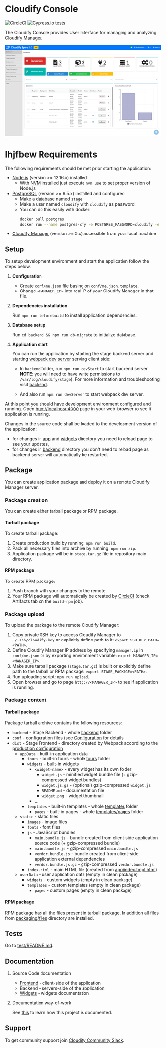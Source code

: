 # Cloudify Console 
[![CircleCI](https://circleci.com/gh/cloudify-cosmo/cloudify-stage.svg?style=svg)](https://circleci.com/gh/cloudify-cosmo/cloudify-stage)
[![Cypress.io tests](https://img.shields.io/badge/cypress.io-tests-green.svg?style=flat-square)](https://cypress.io)

The Cloudify Console provides User Interface for managing and analyzing [Cloudify Manager](https://cloudify.co).

![Cloudify Console screenshot](./doc/screenshot.png)

# lhjfbew Requirements

The following requirements should be met prior starting the application:

- [Node.js](https://nodejs.org) (version >= 12.16.x) installed
    - With [NVM](https://github.com/nvm-sh/nvm) installed just execute `nvm use` to set proper version of Node.js
- [PostgreSQL](https://www.postgresql.org/) (version >= 9.5.x) installed and configured:
    - Make a database named `stage` 
    - Make a user named `cloudify` with `cloudify` as password
    - You can do this easily with docker:
        ```bash
        docker pull postgres
        docker run --name postgres-cfy -e POSTGRES_PASSWORD=cloudify -e POSTGRES_USER=cloudify -e POSTGRES_DB=stage -p 5432:5432 -d postgres
        ```
- [Cloudify Manager](https://cloudify.co/download) (version >= 5.x) accessible from your local machine

## Setup

To setup development environment and start the application follow the steps below.

1. **Configuration**
   
   * Create `conf/me.json` file basing on `conf/me.json.template`.
   * Change `<MANAGER_IP>` into real IP of your Cloudify Manager in that file.

1. **Dependencies installation**

   Run `npm run beforebuild` to install application dependencies.

1. **Database setup**
   
   Run `cd backend && npm run db-migrate` to initialize database.

1. **Application start**

   You can run the application by starting the stage backend server and starting [webpack dev server](https://webpack.js.org/configuration/dev-server/) serving client side:
   * In `backend` folder, run `npm run devStart` to start backend server   
     **NOTE**: you will need to have write permissions to `/var/log/cloudify/stage`). 
     For more information and troubleshooting visit [backend](./backend).
   
   * And also run `npm run devServer` to start webpack dev server.

At this point you should have development environment configured and running. Open [http://localhost:4000](http://localhost:4000) page in your web-browser to see if application is running.

Changes in the source code shall be loaded to the development version of the application: 
- for changes in [app](./app) and [widgets](./widgets) directory you need to reload page to see your updates,
- for changes in [backend](./backend) directory you don't need to reload page as backend server will automatically be restarted.

## Package

You can create application package and deploy it on a remote Cloudify Manager server.

### Package creation

You can create either tarball package or RPM package.

#### Tarball package

To create tarball package:  
1. Create production build by running: `npm run build`.
1. Pack all necessary files into archive by running: `npm run zip`. 
1. Application package will be in `stage.tar.gz` file in repository main directory.

#### RPM package

To create RPM package:  
1. Push branch with your changes to the remote.
1. Your RPM package will automatically be created by [CircleCI](https://circleci.com/gh/cloudify-cosmo/cloudify-stage) (check Artifacts tab on the `build-rpm` job).

### Package upload

To upload the package to the remote Cloudify Manager:
1. Copy private SSH key to access Cloudify Manager to `~/.ssh/cloudify.key` or explicitly define path to it: `export SSH_KEY_PATH=<PATH>`.
1. Define Cloudify Manager IP address by specifying `manager.ip` in `conf/me.json` or by exporting environment variable: `export MANAGER_IP=<MANAGER_IP>`.
1. Make sure tarball package (`stage.tar.gz`) is built or explicitly define path to the tarball or RPM package: `export STAGE_PACKAGE=<PATH>`.
1. Run uploading script: `npm run upload`.
1. Open browser and go to page `http://<MANAGER_IP>` to see if application is running.

### Package content

#### Tarball package

Package tarball archive contains the following resources:

* `backend` - Stage Backend - whole [backend](./backend) folder
* `conf` - configuration files (see [Configuration](./conf/README.md) for details)
* `dist` - Stage Frontend - directory created by Webpack according to the [production configuration](./webpack.config.js)
  * `appData` - built-in application data
    * `tours` - built-in tours - whole [tours](./tours) folder
    * `widgets` - built-in widgets
      * `<widget-name>` - every widget has its own folder 
        * `widget.js` - minified widget bundle file (+ gzip-compressed widget bundles)
        * `widget.js.gz` - (optional) gzip-compressed `widget.js`
        * `README.md` - documentation file
        * `widget.png` - widget thumbnail
      * ...
    * `templates` - built-in templates - whole [templates](./templates) folder
      * `pages` - built-in pages - whole [templates/pages](./templates/pages) folder 
  * `static` - static files
    * `images` - image files
    * `fonts` - font files
    * `js` - JavaScript bundles
      * `main.bundle.js` - bundle created from client-side application source code (+ gzip-compressed bundle)
      * `main.bundle.js` - gzip-compressed `main.bundle.js`
      * `vendor.bundle.js` - bundle created from client-side application external dependencies
      * `vendor.bundle.js.gz` - gzip-compressed `vendor.bundle.js`
    * `index.html` - main HTML file (created from [app/index.tmpl.html](./app/index.tmpl.html))
  * `userData` - user application data (empty in clean package)
    * `widgets` - custom widgets (empty in clean package)
    * `templates` - custom templates (empty in clean package)
      * `pages` - custom pages (empty in clean package)

#### RPM package

RPM package has all the files present in tarball package. In addition all files from [packaging/files](./packaging/files) directory are installed. 

## Tests

Go to [test/README.md](./test/README.md).

## Documentation 

1. Source Code documentation
   * [Frontend](./app/README.md) - client-side of the application
   * [Backend](./backend/README.md) - servers-side of the application
   * [Widgets](./widgets/README.md) - widgets documentation
   
2. Documentation way-of-work
   
   See [this](./doc/README.md) to learn how this project is documented.

## Support

To get community support join [Cloudify Community Slack](https://cloudify.co/slack/). 
